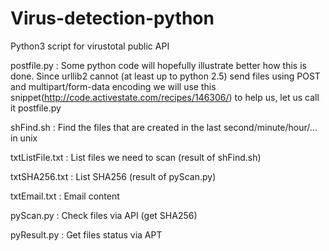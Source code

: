 # Virus-detection-python

Python3 script for virustotal public API

postfile.py : Some python code will hopefully illustrate better how this is done. Since urllib2 cannot (at least up to python 2.5) send files using POST and multipart/form-data encoding we will use this snippet(http://code.activestate.com/recipes/146306/) to help us, let us call it postfile.py

shFind.sh : Find the files that are created in the last second/minute/hour/... in unix 

txtListFile.txt : List files we need to scan (result of shFind.sh)

txtSHA256.txt : List SHA256 (result of pyScan.py)

txtEmail.txt : Email content

pyScan.py : Check files via API (get SHA256)

pyResult.py : Get files status via APT






